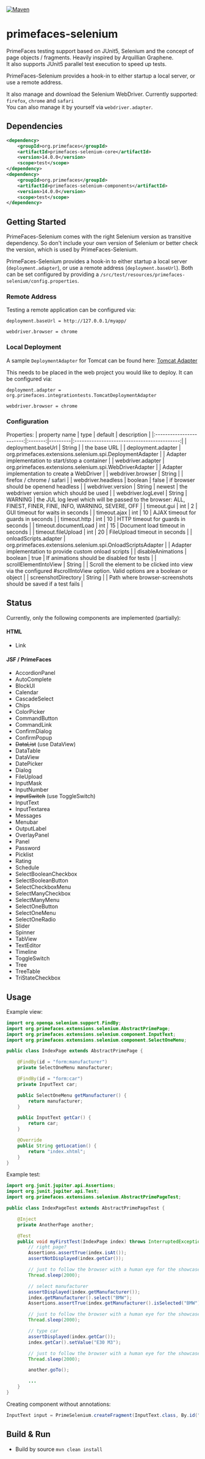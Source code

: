 [![Maven](https://img.shields.io/maven-central/v/org.primefaces/primefaces.svg)](https://repo.maven.apache.org/maven2/org/primefaces/primefaces-selenium/)

# primefaces-selenium

PrimeFaces testing support based on JUnit5, Selenium and the concept of page objects / fragments. Heavily inspired by Arquillian Graphene.  
It also supports JUnit5 parallel test execution to speed up tests.

PrimeFaces-Selenium provides a hook-in to either startup a local server, or use a remote address.

It also manage and download the Selenium WebDriver. Currently supported: `firefox`, `chrome` and `safari`  
You can also manage it by yourself via `webdriver.adapter`.

## Dependencies

```xml
<dependency>
    <groupId>org.primefaces</groupId>
    <artifactId>primefaces-selenium-core</artifactId>
    <version>14.0.0</version>
    <scope>test</scope>
</dependency>
<dependency>
    <groupId>org.primefaces</groupId>
    <artifactId>primefaces-selenium-components</artifactId>
    <version>14.0.0</version>
    <scope>test</scope>
</dependency>
```

## Getting Started

PrimeFaces-Selenium comes with the right Selenium version as transitive dependency. So don't include your own version of Selenium or better check the version, which is used by PrimeFaces-Selenium.

PrimeFaces-Selenium provides a hook-in to either startup a local server (`deployment.adapter`), or use a remote address (`deployment.baseUrl`).
Both can be set configured by providing a `/src/test/resources/primefaces-selenium/config.properties`.

### Remote Address

Testing a remote application can be configured via:

```properties
deployment.baseUrl = http://127.0.0.1/myapp/

webdriver.browser = chrome
```

### Local Deployment

A sample `DeploymentAdapter` for Tomcat can be found here: [Tomcat Adapter](https://github.com/primefaces/primefaces/blob/master/primefaces-integration-tests/src/test/java/org/primefaces/integrationtests/TomcatDeploymentAdapter.java)

This needs to be placed in the web project you would like to deploy. It can be configured via:

```properties
deployment.adapter = org.primefaces.integrationtests.TomcatDeploymentAdapter

webdriver.browser = chrome
```

### Configuration

Properties:
|       property name      |   type  | default |                 description                 |
|:------------------------:|:-------:|---------|:-------------------------------------------:|
|   deployment.baseUrl     | String  |         | the base URL                                |
|   deployment.adapter     | org.primefaces.extensions.selenium.spi.DeploymentAdapter |      | Adapter implementation to start/stop a container |
|    webdriver.adapter     | org.primefaces.extensions.selenium.spi.WebDriverAdapter  |      | Adapter implementation to create a WebDriver  |
|    webdriver.browser     | String  |         |       firefox / chrome / safari             |
|   webdriver.headless     | boolean | false   |    if browser should be openend headless    |
|   webdriver.version      | String  | newest  |  the webdriver version which should be used |
|   webdriver.logLevel     | String  | WARNING |  the JUL log level which will be passed to the browser: ALL, FINEST, FINER, FINE, INFO, WARNING, SEVERE, OFF |
|       timeout.gui        |   int   | 2       |       GUI timeout for waits in seconds      |
|       timeout.ajax       |   int   | 10      |      AJAX timeout for guards in seconds     |
|       timeout.http       |   int   | 10      |      HTTP timeout for guards in seconds     |
|   timeout.documentLoad   |   int   | 15      |       Document load timeout in seconds      |
|    timeout.fileUpload    |   int   | 20      |         FileUpload timeout in seconds       |
|   onloadScripts.adapter  | org.primefaces.extensions.selenium.spi.OnloadScriptsAdapter | | Adapter implementation to provide custom onload scripts  |
|    disableAnimations     | boolean | true    | If animations should be disabled for tests  |
|  scrollElementIntoView   | String  |         | Scroll the element to be clicked into view via the configured #scrollIntoView option. Valid options are a boolean or object |
|   screenshotDirectory    | String  |         | Path where browser-screenshots should be saved if a test fails |

## Status

Currently, only the following components are implemented (partially):

#### HTML

- Link

#### JSF / PrimeFaces

- AccordionPanel
- AutoComplete
- BlockUI
- Calendar
- CascadeSelect
- Chips
- ColorPicker
- CommandButton
- CommandLink
- ConfirmDialog
- ConfirmPopup
- ~~DataList~~ (use DataView)
- DataTable
- DataView
- DatePicker
- Dialog
- FileUpload
- InputMask
- InputNumber
- ~~InputSwitch~~ (use ToggleSwitch)
- InputText
- InputTextarea
- Messages
- Menubar
- OutputLabel
- OverlayPanel
- Panel
- Password
- Picklist
- Rating
- Schedule
- SelectBooleanCheckbox
- SelectBooleanButton
- SelectCheckboxMenu
- SelectManyCheckbox
- SelectManyMenu
- SelectOneButton
- SelectOneMenu
- SelectOneRadio
- Slider
- Spinner
- TabView
- TextEditor
- Timeline
- ToggleSwitch
- Tree
- TreeTable
- TriStateCheckbox

## Usage

Example view:

```java
import org.openqa.selenium.support.FindBy;
import org.primefaces.extensions.selenium.AbstractPrimePage;
import org.primefaces.extensions.selenium.component.InputText;
import org.primefaces.extensions.selenium.component.SelectOneMenu;

public class IndexPage extends AbstractPrimePage {

    @FindBy(id = "form:manufacturer")
    private SelectOneMenu manufacturer;

    @FindBy(id = "form:car")
    private InputText car;

    public SelectOneMenu getManufacturer() {
        return manufacturer;
    }

    public InputText getCar() {
        return car;
    }

    @Override
    public String getLocation() {
        return "index.xhtml";
    }
}
```

Example test:

```java
import org.junit.jupiter.api.Assertions;
import org.junit.jupiter.api.Test;
import org.primefaces.extensions.selenium.AbstractPrimePageTest;

public class IndexPageTest extends AbstractPrimePageTest {

    @Inject
    private AnotherPage another;

    @Test
    public void myFirstTest(IndexPage index) throws InterruptedException {
        // right page?
        Assertions.assertTrue(index.isAt());
        assertNotDisplayed(index.getCar());

        // just to follow the browser with a human eye for the showcase :D - not need in your real tests
        Thread.sleep(2000);

        // select manufacturer
        assertDisplayed(index.getManufacturer());
        index.getManufacturer().select("BMW");
        Assertions.assertTrue(index.getManufacturer().isSelected("BMW"));

        // just to follow the browser with a human eye for the showcase :D - not need in your real tests
        Thread.sleep(2000);

        // type car
        assertDisplayed(index.getCar());
        index.getCar().setValue("E30 M3");

        // just to follow the browser with a human eye for the showcase :D - not need in your real tests
        Thread.sleep(2000);

        another.goTo();

        ...
    }
}
```

Creating component without annotations:

```java
InputText input = PrimeSelenium.createFragment(InputText.class, By.id("test"));
```

## Build & Run

- Build by source `mvn clean install`
